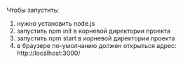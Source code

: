 Чтобы запустить:
1. нужно установить node.js
2. запустить npm init в корневой директории проекта
3. запустить npm start в корневой директории проекта
4. в браузере по-умолчанию должен открыться адрес: http://localhost:3000/
